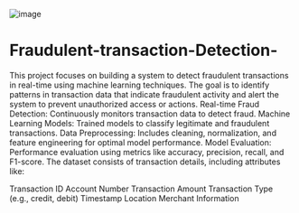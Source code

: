 ![image](https://github.com/user-attachments/assets/d6763842-6895-4323-a86d-0e2752ff544d)
# Fraudulent-transaction-Detection-
This project focuses on building a system to detect fraudulent transactions in real-time using machine learning techniques. The goal is to identify patterns in transaction data that indicate fraudulent activity and alert the system to prevent unauthorized access or actions.
Real-time Fraud Detection: Continuously monitors transaction data to detect fraud.
Machine Learning Models: Trained models to classify legitimate and fraudulent transactions.
Data Preprocessing: Includes cleaning, normalization, and feature engineering for optimal model performance.
Model Evaluation: Performance evaluation using metrics like accuracy, precision, recall, and F1-score.
The dataset consists of transaction details, including attributes like:

Transaction ID
Account Number
Transaction Amount
Transaction Type (e.g., credit, debit)
Timestamp
Location
Merchant Information
